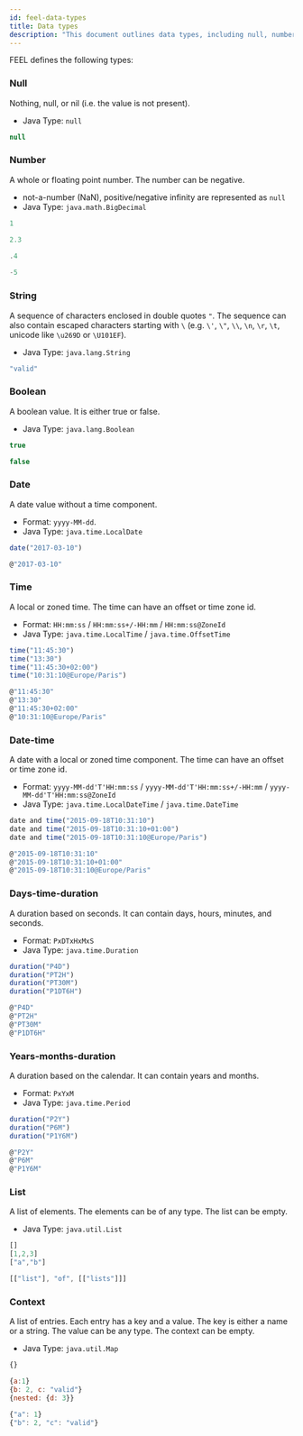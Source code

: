 ```yaml
---
id: feel-data-types
title: Data types
description: "This document outlines data types, including null, number, string, boolean, and more."
---
```


FEEL defines the following types:

### Null

Nothing, null, or nil (i.e. the value is not present).

- Java Type: `null`

```js
null
```

### Number

A whole or floating point number. The number can be negative.

- not-a-number (NaN), positive/negative infinity are represented as `null`
- Java Type: `java.math.BigDecimal`

```js
1

2.3

.4
    
-5
```

### String

A sequence of characters enclosed in double quotes `"`. The sequence can also contain escaped characters starting with `\` (e.g. `\'`, `\"`, `\\`, `\n`, `\r`, `\t`, unicode like `\u269D` or `\U101EF`).

- Java Type: `java.lang.String`

```js
"valid"
```

### Boolean

A boolean value. It is either true or false.

- Java Type: `java.lang.Boolean`

```js
true

false
```

### Date

A date value without a time component.

- Format: `yyyy-MM-dd`.
- Java Type: `java.time.LocalDate`

```js
date("2017-03-10")

@"2017-03-10"
```

### Time

A local or zoned time. The time can have an offset or time zone id.

- Format: `HH:mm:ss` / `HH:mm:ss+/-HH:mm` / `HH:mm:ss@ZoneId`
- Java Type: `java.time.LocalTime` / `java.time.OffsetTime`

```js
time("11:45:30") 
time("13:30")
time("11:45:30+02:00")
time("10:31:10@Europe/Paris")

@"11:45:30"
@"13:30"
@"11:45:30+02:00"
@"10:31:10@Europe/Paris"
```

### Date-time

A date with a local or zoned time component. The time can have an offset or time zone id.

- Format: `yyyy-MM-dd'T'HH:mm:ss` / `yyyy-MM-dd'T'HH:mm:ss+/-HH:mm` / `yyyy-MM-dd'T'HH:mm:ss@ZoneId`
- Java Type: `java.time.LocalDateTime` / `java.time.DateTime`

```js
date and time("2015-09-18T10:31:10")
date and time("2015-09-18T10:31:10+01:00")
date and time("2015-09-18T10:31:10@Europe/Paris")

@"2015-09-18T10:31:10"
@"2015-09-18T10:31:10+01:00"
@"2015-09-18T10:31:10@Europe/Paris"
```

### Days-time-duration

A duration based on seconds. It can contain days, hours, minutes, and seconds.

- Format: `PxDTxHxMxS`
- Java Type: `java.time.Duration`

```js
duration("P4D")
duration("PT2H")
duration("PT30M")
duration("P1DT6H")

@"P4D"
@"PT2H"
@"PT30M"
@"P1DT6H"
```

### Years-months-duration

A duration based on the calendar. It can contain years and months.

- Format: `PxYxM`
- Java Type: `java.time.Period`

```js
duration("P2Y")
duration("P6M")
duration("P1Y6M")

@"P2Y"
@"P6M"
@"P1Y6M"
```

### List

A list of elements. The elements can be of any type. The list can be empty.

- Java Type: `java.util.List`

```js
[]
[1,2,3]
["a","b"]

[["list"], "of", [["lists"]]]
```

### Context

A list of entries. Each entry has a key and a value. The key is either a name or a string. The value
can be any type. The context can be empty.

- Java Type: `java.util.Map`

```js
{}

{a:1}
{b: 2, c: "valid"}
{nested: {d: 3}}

{"a": 1}
{"b": 2, "c": "valid"}
```
